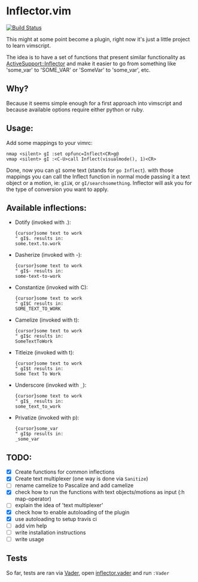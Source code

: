 Inflector.vim
=============

[![Build Status](https://travis-ci.org/farfanoide/inflector.vim.svg?branch=master)](https://travis-ci.org/farfanoide/inflector.vim)

This might at some point become a plugin, right now it's just a little project
to learn vimscript.

The idea is to have a set of functions that present similar functionality as
[ActiveSupport::Inflector][inflector] and make it easier to go from something
like 'some_var' to 'SOME_VAR' or 'SomeVar' to 'some_var', etc.

Why?
----
Because it seems simple enough for a first approach into vimscript and because
available options require either python or ruby.

Usage:
------

Add some mappings to your vimrc:

```vim
nmap <silent> gI :set opfunc=Inflect<CR>g@
vmap <silent> gI :<C-U>call Inflect(visualmode(), 1)<CR>
```

Done, now you can `gI` some text (stands for `go Inflect`).
with those mappings you can call the Inflect function in normal mode passing it
a text object or a motion, ie: `gIiW`, or `gI/searchsomething`. Inflector will
ask you for the type of conversion you want to apply.

Available inflections:
----------------------

- Dotify (invoked with .):

    ```vim
    {cursor}some text to work
    " gI$. results in:
    some.text.to.work
    ```

- Dasherize (invoked with -):

    ```vim
    {cursor}some text to work
    " gI$- results in:
    some-text-to-work
    ```

- Constantize (invoked with C):

    ```vim
    {cursor}some text to work
    " gI$C results in:
    SOME_TEXT_TO_WORK
    ```

- Camelize (invoked with t):

    ```vim
    {cursor}some text to work
    " gI$c results in:
    SomeTextToWork
    ```

- Titleize (invoked with t):

    ```vim
    {cursor}some text to work
    " gI$t results in:
    Some Text To Work
    ```

- Underscore (invoked with `_`):

    ```vim
    {cursor}some text to work
    " gI$_ results in:
    some_text_to_work
    ```

- Privatize (invoked with p):

    ```vim
    {cursor}some_var
    " gI$p results in:
    _some_var
    ```

TODO:
-----

- [x] Create functions for common inflections
- [x] Create text multiplexer (one way is done via `Sanitize`)
- [ ] rename camelize to Pascalize and add camelize
- [x] check how to run the functions with text objects/motions as input (:h map-operator)
- [ ] explain the idea of 'text multiplexer'
- [x] check how to enable autoloading of the plugin
- [x] use autoloading to setup travis ci
- [ ] add vim help
- [ ] write installation instructions
- [ ] write usage

Tests
-----

So far, tests are ran via [Vader][vader], open
[inflector.vader](./test/inflector.vader) and run `:Vader`

[inflector]: http://api.rubyonrails.org/classes/ActiveSupport/Inflector.html
[vader]: https://github.com/junegunn/vader.vim
